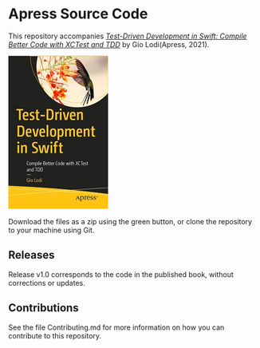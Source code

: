 # Apress Source Code

This repository accompanies [*Test-Driven Development in Swift: Compile Better Code with XCTest and TDD*](https://www.apress.com/9781484270011) by Gio Lodi(Apress, 2021).

[comment]: #cover
![Cover image](./9781484270011.jpg)

Download the files as a zip using the green button, or clone the repository to your machine using Git.

## Releases

Release v1.0 corresponds to the code in the published book, without corrections or updates.

## Contributions

See the file Contributing.md for more information on how you can contribute to this repository.